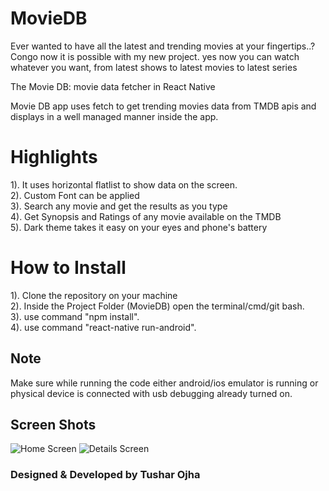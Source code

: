 # MovieDB
Ever wanted to have all the latest and trending movies at your fingertips..?
Congo now it is possible with my new project.
yes now you can watch whatever you want, from latest shows to latest movies to latest series

The Movie DB: movie data fetcher in React Native

Movie DB app uses fetch to get trending movies data from TMDB apis and displays in a well managed manner inside the app.

# Highlights 
1). It uses horizontal flatlist to show data on the screen.<br />
2). Custom Font can be applied<br />
3). Search any movie and get the results as you type<br />
4). Get Synopsis and Ratings of any movie available on the TMDB<br />
5). Dark theme takes it easy on your eyes and phone's battery<br />

# How to Install
1). Clone the repository on your machine<br />
2). Inside the Project Folder (MovieDB) open the terminal/cmd/git bash.<br />
3). use command "npm install".<br />
4). use command "react-native run-android".<br />

## Note
Make sure while running the code either android/ios emulator is running or physical device is connected with usb debugging already turned on.

## Screen Shots

![Home Screen](https://github.com/tusharojha/MovieDB/blob/master/screenshots/1.PNG)
![Details Screen](https://github.com/tusharojha/MovieDB/blob/master/screenshots/2.PNG)

### Designed & Developed by Tushar Ojha
